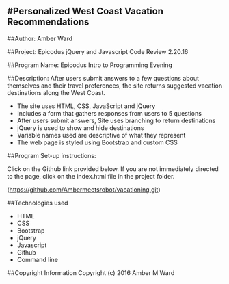 #Personalized West Coast Vacation Recommendations
-------------------------------------------------------------------
##Author:
Amber Ward

##Project:
Epicodus jQuery and Javascript Code Review 2.20.16

##Program Name:
Epicodus Intro to Programming Evening

##Description:
After users submit answers to a few questions about themselves and their travel preferences, the site returns suggested vacation destinations along the West Coast.

* The site uses HTML, CSS, JavaScript and jQuery
* Includes a form that gathers responses from users to 5 questions
* After users submit answers, Site uses branching to return destinations
* jQuery is used to show and hide destinations
* Variable names used are descriptive of what they represent
* The web page is styled using Bootstrap and custom CSS

##Program Set-up instructions:

Click on the Github link provided below. If you are not immediately directed to the page, click on the index.html file in the project folder.

(https://github.com/Ambermeetsrobot/vacationing.git)

##Technologies used

* HTML
* CSS
* Bootstrap
* jQuery
* Javascript
* Github
* Command line

##Copyright Information
Copyright (c) 2016 Amber M Ward
